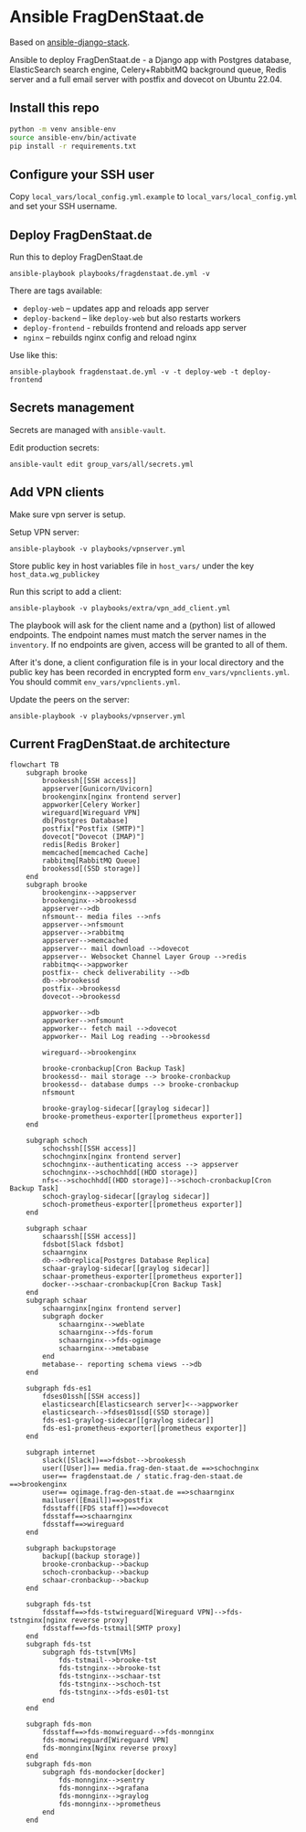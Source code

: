 # Ansible FragDenStaat.de

Based on [ansible-django-stack](https://github.com/jcalazan/ansible-django-stack).

Ansible to deploy FragDenStaat.de - a Django app with Postgres database, ElasticSearch search engine, Celery+RabbitMQ background queue, Redis server and a full email server with postfix and dovecot on Ubuntu 22.04.


## Install this repo

```bash
python -m venv ansible-env
source ansible-env/bin/activate
pip install -r requirements.txt
```

## Configure your SSH user

Copy `local_vars/local_config.yml.example` to `local_vars/local_config.yml` and set your SSH username.

## Deploy FragDenStaat.de

Run this to deploy FragDenStaat.de

    ansible-playbook playbooks/fragdenstaat.de.yml -v

There are tags available:

- `deploy-web` – updates app and reloads app server
- `deploy-backend` – like `deploy-web` but also restarts workers
- `deploy-frontend` - rebuilds frontend and reloads app server
- `nginx` – rebuilds nginx config and reload nginx

Use like this:

```
ansible-playbook fragdenstaat.de.yml -v -t deploy-web -t deploy-frontend
```

## Secrets management

Secrets are managed with `ansible-vault`.

Edit production secrets:

```
ansible-vault edit group_vars/all/secrets.yml
```

## Add VPN clients

Make sure vpn server is setup.

Setup VPN server:
```
ansible-playbook -v playbooks/vpnserver.yml
```

Store public key in host variables file in `host_vars/` under the key `host_data.wg_publickey`

Run this script to add a client:

```
ansible-playbook -v playbooks/extra/vpn_add_client.yml
```

The playbook will ask for the client name and a (python) list of allowed endpoints. The endpoint names must match the server names in the `inventory`. If no endpoints are given, access will be granted to all of them.

After it's done, a client configuration file is in your local directory and the public key has been recorded in encrypted form `env_vars/vpnclients.yml`.
You should commit `env_vars/vpnclients.yml`.

Update the peers on the server:

```
ansible-playbook -v playbooks/vpnserver.yml
```


## Current FragDenStaat.de architecture

```mermaid
flowchart TB
    subgraph brooke
        brookessh[[SSH access]]
        appserver[Gunicorn/Uvicorn]
        brookenginx[nginx frontend server]
        appworker[Celery Worker]
        wireguard[Wireguard VPN]
        db[Postgres Database]
        postfix["Postfix (SMTP)"]
        dovecot["Dovecot (IMAP)"]
        redis[Redis Broker]
        memcached[memcached Cache]
        rabbitmq[RabbitMQ Queue]
        brookessd[(SSD storage)]
    end
    subgraph brooke
        brookenginx-->appserver
        brookenginx-->brookessd
        appserver-->db
        nfsmount-- media files -->nfs
        appserver-->nfsmount
        appserver-->rabbitmq
        appserver-->memcached
        appserver-- mail download -->dovecot
        appserver-- Websocket Channel Layer Group -->redis
        rabbitmq<-->appworker
        postfix-- check deliverability -->db
        db-->brookessd
        postfix-->brookessd
        dovecot-->brookessd

        appworker-->db
        appworker-->nfsmount
        appworker-- fetch mail -->dovecot
        appworker-- Mail Log reading -->brookessd

        wireguard-->brookenginx

        brooke-cronbackup[Cron Backup Task]
        brookessd-- mail storage --> brooke-cronbackup
        brookessd-- database dumps --> brooke-cronbackup
        nfsmount

        brooke-graylog-sidecar[[graylog sidecar]]
        brooke-prometheus-exporter[[prometheus exporter]]
    end

    subgraph schoch
        schochssh[[SSH access]]
        schochnginx[nginx frontend server]
        schochnginx--authenticating access --> appserver
        schochnginx-->schochhdd[(HDD storage)]
        nfs<-->schochhdd[(HDD storage)]-->schoch-cronbackup[Cron Backup Task]
        schoch-graylog-sidecar[[graylog sidecar]]
        schoch-prometheus-exporter[[prometheus exporter]]
    end

    subgraph schaar
        schaarssh[[SSH access]]
        fdsbot[Slack fdsbot]
        schaarnginx
        db-->dbreplica[Postgres Database Replica]
        schaar-graylog-sidecar[[graylog sidecar]]
        schaar-prometheus-exporter[[prometheus exporter]]
        docker-->schaar-cronbackup[Cron Backup Task]
    end
    subgraph schaar
        schaarnginx[nginx frontend server]
        subgraph docker
            schaarnginx-->weblate
            schaarnginx-->fds-forum
            schaarnginx-->fds-ogimage
            schaarnginx-->metabase
        end
        metabase-- reporting schema views -->db
    end

    subgraph fds-es1
        fdses01ssh[[SSH access]]
        elasticsearch[Elasticsearch server]<-->appworker
        elasticsearch-->fdses01ssd[(SSD storage)]
        fds-es1-graylog-sidecar[[graylog sidecar]]
        fds-es1-prometheus-exporter[[prometheus exporter]]
    end

    subgraph internet
        slack([Slack])==>fdsbot-->brookessh
        user([User])== media.frag-den-staat.de ==>schochnginx
        user== fragdenstaat.de / static.frag-den-staat.de ==>brookenginx
        user== ogimage.frag-den-staat.de ==>schaarnginx
        mailuser([Email])==>postfix
        fdsstaff([FDS staff])==>dovecot
        fdsstaff==>schaarnginx
        fdsstaff==>wireguard
    end

    subgraph backupstorage
        backup[(backup storage)]
        brooke-cronbackup-->backup
        schoch-cronbackup-->backup
        schaar-cronbackup-->backup
    end

    subgraph fds-tst
        fdsstaff==>fds-tstwireguard[Wireguard VPN]-->fds-tstnginx[nginx reverse proxy]
        fdsstaff==>fds-tstmail[SMTP proxy]
    end
    subgraph fds-tst
        subgraph fds-tstvm[VMs]
            fds-tstmail-->brooke-tst
            fds-tstnginx-->brooke-tst
            fds-tstnginx-->schaar-tst
            fds-tstnginx-->schoch-tst
            fds-tstnginx-->fds-es01-tst
        end
    end

    subgraph fds-mon
        fdsstaff==>fds-monwireguard-->fds-monnginx
        fds-monwireguard[Wireguard VPN]
        fds-monnginx[Nginx reverse proxy]
    end
    subgraph fds-mon
        subgraph fds-mondocker[docker]
            fds-monnginx-->sentry
            fds-monnginx-->grafana
            fds-monnginx-->graylog
            fds-monnginx-->prometheus
        end
    end
```

